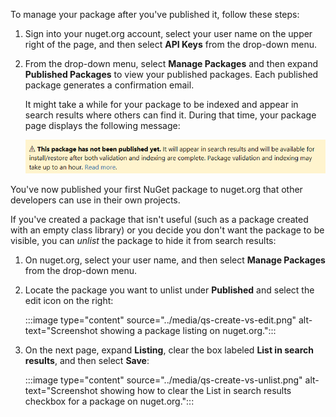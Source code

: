 To manage your package after you've published it, follow these steps:

1. Sign into your nuget.org account, select your user name on the upper right of the page, and then select **API Keys** from the drop-down menu.

1. From the drop-down menu, select **Manage Packages** and then expand **Published Packages** to view your published packages. Each published package generates a confirmation email.

   It might take a while for your package to be indexed and appear in search results where others can find it. During that time, your package page displays the following message:

   ![Screenshot showing the publishing message that's displayed when you upload a package to nuget.org.](../media/qs-create-not-indexed.png)

You've now published your first NuGet package to nuget.org that other developers can use in their own projects.

If you've created a package that isn't useful (such as a package created with an empty class library) or you decide you don't want the package to be visible, you can *unlist* the package to hide it from search results:

1. On nuget.org, select your user name, and then select **Manage Packages** from the drop-down menu.

1. Locate the package you want to unlist under **Published** and select the edit icon on the right:

    :::image type="content" source="../media/qs-create-vs-edit.png" alt-text="Screenshot showing a package listing on nuget.org.":::

1. On the next page, expand **Listing**, clear the box labeled **List in search results**, and then select **Save**:

    :::image type="content" source="../media/qs-create-vs-unlist.png" alt-text="Screenshot showing how to clear the List in search results checkbox for a package on nuget.org.":::
